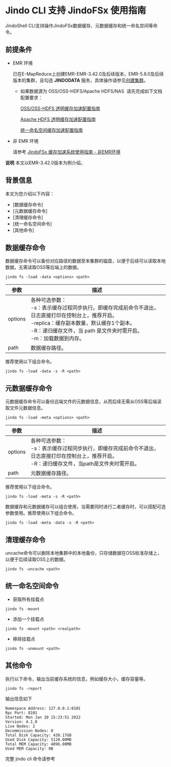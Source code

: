 # Jindo CLI 支持 JindoFSx 使用指南

JindoShell CLI支持操作JindoFSx数据缓存、元数据缓存和统一命名空间等命令。

## 前提条件
* EMR 环境

   已在E-MapReduce上创建EMR-EMR-3.42.0及后续版本，EMR-5.6.0及后续版本的集群，且勾选 **JINDODATA** 服务，具体操作请参见[创建集群](https://help.aliyun.com/document_detail/28088.htm#concept-olg-vq3-y2b)。
   
   * 如果数据源为 OSS/OSS-HDFS/Apache HDFS/NAS  请先完成如下文档配置要求：
    
     [OSS/OSS-HDFS 透明缓存加速配置指南](./jindo_cache_oss_hdfs_tutorial.md)

     [Apache HDFS 透明缓存加速配置指南](./jindo_cache_hdfs_tutorial.md)

     [统一命名空间缓存加速配置指南](./jindo_cache_global_namespace_tutorial.md)

* 非 EMR 环境

   请参考 [JindoFSx 缓存加速系统使用指南 - 非EMR环境](docs/../../../../4.x/4.6.x/4.6.2/jindofsx/outline.md)

**说明** 本文以EMR-3.42.0版本为例介绍。

## 背景信息

本文为您介绍以下内容：

* [数据缓存命令]
* [元数据缓存命令]  
* [清理缓存命令]
* [统一命名空间命令] 
* [其他命令]
    

## 数据缓存命令

数据缓存命令可以备份对应路径的数据至本集群的磁盘，以便于后续可以读取本地数据，无需读取OSS等后端上的数据。
```shell
jindo fs -load -data <options> <path>
```
|  **参数**  |  **描述**  |
| --- | --- |
|  options  |  各种可选参数：<br/> -s：表示缓存过程同步执行。即缓存完成前命令不退出，日志直接打印在控制台上，推荐开启。<br/>      -replica：缓存副本数量，默认缓存1个副本。<br/>      -R：递归缓存文件，当 path 是文件夹时需开启。      <br/> -m：加载数据到内存。       |
|  path  |  数据缓存路径。  |

推荐使用以下组合命令。

```shell
jindo fs -load -data -s -R <path>
```

## 元数据缓存命令

元数据缓存命令可以备份远端文件的元数据信息，从而后续无需从OSS等后端读取文件元数据信息。

```shell
jindo fs -load -meta <options> <path>
```

|  **参数**  |  **描述**  |
| --- | --- |
|  options  |  各种可选参数： <br/>-s：表示缓存过程同步执行，即缓存完成前命令不退出，日志直接打印在控制台上，推荐开启。<br/> -R：递归缓存文件，当path是文件夹时需开启。 |
|  path  |  元数据缓存路径。  |

推荐使用以下组合命令。

```shell
jindo fs -load -meta -s -R <path>
```

数据缓存和元数据缓存可以组合使用，当需要同时进行二者缓存时，可以搭配可选参数使用。推荐使用以下组合命令。

```shell
jindo fs -load -meta -data -s -R <path>
```
## 清理缓存命令

uncache命令可以删除本地集群中的本地备份，只存储数据在OSS标准存储上，以便于后续读取OSS上的数据。

    jindo fs -uncache <path>

## 统一命名空间命令

* 获取所有挂载点
```shell
jindo fs -mount
```
*   添加一个挂载点 
```shell
jindo fs -mount <path> <realpath>
```

*   移除挂载点
```shell    
jindo fs -unmount <path>
```
## 其他命令

执行以下命令，输出当前缓存系统的信息，例如缓存大小，缓存容量等。
```shell
jindo fs -report
```
输出信息如下
```shell
Namespace Address: 127.0.0.1:8101
Rpc Port: 8101
Started: Mon Jan 10 15:23:51 2022
Version: 4.1.0
Live Nodes: 2
Decommission Nodes: 0
Total Disk Capacity: 438.17GB
Used Disk Capacity: 5120.00MB
Total MEM Capacity: 4096.00MB
Used MEM Capacity: 0B
```

完整 jindo cli 命令请参考[](../../jindodata/jindosdk/jindosdk_cli_options.md)
